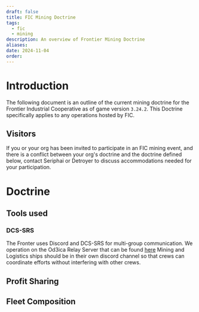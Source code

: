 ```yaml
---
draft: false
title: FIC Mining Doctrine
tags:
  - fic
  - mining
description: An overview of Frontier Mining Doctrine
aliases: 
date: 2024-11-04
order:
---
```

# Introduction
The following document is an outline of the current mining doctrine for the Frontier Industrial Cooperative as of game version `3.24.2`. This Doctrine specifically applies to any operations hosted by FIC. 
## Visitors
If you or your org has been invited to participate in an FIC mining event, and there is a conflict between your org's doctrine and the doctrine defined below, contact Seriphai or Detroyer to discuss accommodations needed for your participation.

# Doctrine 
## Tools used
### DCS-SRS
The Fronter uses Discord and DCS-SRS for multi-group communication. We operation on the Od3ica Relay Server that can be found [here](https://srs-citizen.app)
Mining and Logistics ships should be in their own discord channel so that crews can coordinate efforts without interfering with other crews.
## Profit Sharing
## Fleet Composition

